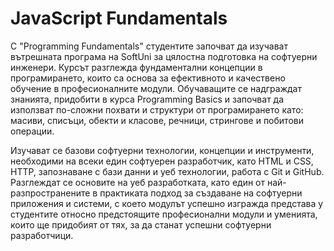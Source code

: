 # JavaScript Fundamentals 

С "Programming Fundamentals" студентите започват да изучават вътрешната програма на SoftUni за цялостна подготовка на софтуерни инженери. Курсът разглежда фундаментални концепции в програмирането, които са основа за ефективното и качествено обучение в професионалните модули. Обучаващите се надграждат знанията, придобити в курса Programming Basics и започват да използват по-сложни похвати и структури от програмирането като: масиви, списъци, обекти и класове, речници, стрингове и побитови операции.

Изучават се базови софтуерни технологии, концепции и инструменти, необходими на всеки един софтуерен разработчик, като HTML и CSS, HTTP, запознаване с бази данни и уеб технологии, работа с Git и GitHub. Разглеждат се основите на уеб разработката, като един от най-разпространените в практиката подход за създаване на софтуерни приложения и системи, с което модулът успешно изгражда представа у студентите относно предстоящите професионални модули и уменията, които ще придобият от тях, за да станат успешни софтуерни разработчици.
